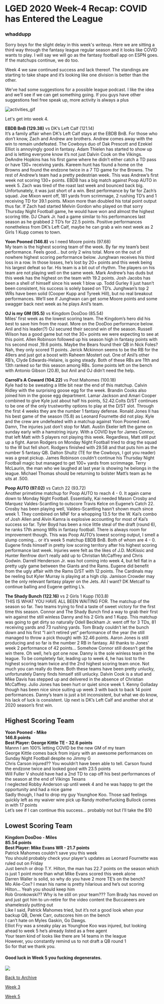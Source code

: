 # LGED 2020 Week-4 Recap: COVID has Entered the League

### whaddupp

Sorry boys for the slight delay in this week's writeup. Here we are sitting a third way through the fantasy league regular season and it looks like COVID wants to play. I will say we will go as the fantasy football app on ESPN goes. If the matchups continue, we do too.

Week 4 we saw continued success and lack thereof. The standings are starting to take shape and it’s looking like one division is better than the other.

We’ve had some suggestions for a possible league podcast. I like the idea and we’ll see if we can get something going. If you guys have other suggestions feel free speak up, more activity is always a plus

![activities_gif](../media/room_activities_step_brothers.gif)

Let's get into week 4.


**EBDB BnB (129.38)** vs DK’s Left Calf (121.14)\
It’s a family affair when DK’s Left Calf stays at the EBDB BnB. For those who don’t know, Zach and Andrew are brothers. Andrew comes away with the win to remain undefeated. The Cowboys duo of Dak Prescott and Ezekiel Elliot is annoyingly good in fantasy. Adam Thielen has started to show up and is letting everyone know it’s not just Dalvin Cook on the Vikings. DeAndre Hopkins has his first game where he didn’t either catch a TD pass or have 130+ receiving yards. Kareem hunt has found a home on the Browns and found the endzone twice in a 7 TD game for the Browns. The rest of Andrew’s team had a pretty pedestrian week. This was Andrew’s first week not scoring 130+ points. EBDB has a big match against Poop AUTO in week 5. Zach was tired of the roast last week and bounced back big. Unfortunately, it was just short of a win. Best performance by far for Zach’s squad. Joe Mixon went off, 181 yards from scrimmage, 2 rushing TD’s and 1 receiving TD for 39.1 points. Mixon more than doubled his total point output thus far. If Zach had started Melvin Gordon who played on that sorry Thursday Night Football game, he would have won and almost the highest scoring title. DJ Chark Jr. had a game similar to his performances last season as he grabbed 2 TD’s for 22.5 points. Positive performances nonetheless from DK’s Left Calf, maybe he can grab a win next week as 2 Girls 1 Kupp comes to town. 


**Yoon Pooned (146.8)** vs I need Moore points (97.68)\
My team is the highest scoring team of the week. By far my team’s best performance. Feels good... but only 2 wins total. More on the out of nowhere highest scoring performance below. Junghwan receives his third loss in a row. In those losses, he’s lost by 20+ points and this week being his largest defeat so far. His team is a bit out of rhythm. The players on his team are not playing well on the same week. Mark Andrew’s has duds but this week has the highest on the team with 19.2 points. Josh Jacobs has been a shell of himself since his week 1 blow up. Todd Gurley II just hasn’t been consistent, his success is solely based on TD’s. Junghwan’s top 2 WRs have been solid (Cooper Kupp and Tyreek Hill), but no real breakout performances. We’ll see if Junghwan can get some Moore points and some swagger back next week as he plays Anil’s team.


**OJ is my GM (95.5)** vs Kingdom DooDoo (85.54)\
Miles’ first week as the lowest scoring team. The Kingdom’s hero did his best to save him from the roast. More on the DooDoo performance below. Anil and his leader(?) OJ secured their second win of the season. Russell Wilson has a good game but not the 30+ points we were expecting to see at this point. Allen Robinson followed up his season high in fantasy points with his second most ,19.6 points. Maybe the Bears found their QB in Nick Foles? Nah, they only scored 11 points. Jerick Mckinnon seems to be the RB for the 49ers and just got a boost with Raheem Mostert out. One of Anil’s other RB’s, Clyde Edwards-Helaire, is going steady. Both of these RBs are 11th and 13th ranked so far this season among RBs. Some points left on the bench with Antonio Gibson (20.8), but Anil and OJ didn’t need the help.


**Carroll’s A Coward (104.22)** vs Post Mahomes (100.18)\
Kyle had to be sweating a little bit near the end of this matchup. Calvin Ridley with the surprising goose egg for the week. Brandin Cooks also joined him in the goose egg department. Lamar Jackson and Amari Cooper combined to give Kyle just about half his points, 52.42.Colts D/ST continues to be one of the only trustworthy options to play at the D/ST slot. Through the first 4 weeks they are the number 1 fantasy defense. Ronald Jones II has his best game of the season (15.8) as Leonard Fournette did not play. Kyle and the crew are undefeated with a matchup against Yoon Pooned next. Damn, The injuries just don’t stop for Matt. Austin Ekeler left the game on sunday early with a hamstring injury. With a COVID bye for James Connor, that left Matt with 5 players not playing this week. Regardless, Matt still put up a fight. Aaron Rodgers on Monday Night Football tried to drag the squad to the W but fell short. Rodgers finished with 29.58 and that puts him as the number 5 fantasy QB. Dalton Shultz (TE for the Cowboys, I got you reader) was a great pickup. James Robinson couldn’t continue his Thursday Night Football magic but managed to get 100+ yards from scrimmage. Terry McLaurin, the man who we laughed at last year is showing he belongs in the league. Michael Thomas should be returning to bolster Matt’s team as he sits at .500.


**Poop AUTO (97.02)** vs Catch 22 (93.72)\
Another primetime matchup for Poop AUTO to reach 4 - 0. It again came down to Monday Night Football. Essentially, Kai needed Mason Crosby and Marquez Valdes-Scantling to outscore Travis Kelce on Eugene’s Catch 22. Crosby has been playing well, Valdes-Scantling hasn’t shown much since week 1. They combined on MNF for a whopping 13.5 for the W. Kai’s combo of Josh Allen and Alvin Kamra is explosive accounting for most of Kai’s success so far. Tyler Boyd has been a nice little steal of the draft (round 6), he ranks 17th among WRs in fantasy football. There is always room for improvement though. This was Poop AUTO’s lowest scoring output, I smell a slump coming… or it’s week 5 matchup EBDB BnB. Both of whom are 4 - 0. Eugene finds himself in pretty low scoring territory after his highest scoring performance last week. Injuries were felt as the likes of J.D. McKissic and Hunter Renfrow don’t really add up to Christian McCaffrey and Chris Godwin. Darrell Henderson Jr. was hot coming into week 4, but fell flat in a pretty ugly game between the Giants and the Rams. Eugene did benefit from the ugly affair with the Rams D/ST with 12 points. The Cardinals may be reeling but Kyler Murray is playing at a high clip. Jamison Crowder may be the only relevant fantasy player on the Jets. All I want? DK Metcalf to continue balling and Eugene getting L’s.


**The Shady Bunch (122.16)** vs 2 Girls 1 Kupp (103.8)\
THIS IS WHAT YOU HAVE ALL BEEN WAITING FOR. The matchup of the season so far. Two teams trying to find a taste of sweet victory for the first time this season. Connor and The Shady Bunch find a way to grab their first win against the still winless Danny and his 2 Girls and 1 Kupp. This matchup was going to get dirty so naturally Odell Beckham Jr. went off for 3 TDs, 81 receiving yards and 73 rushing yards. Tom Brady couldn’t let the bunch down and his first “I ain’t retired yet” performance of the year (he still managed to throw a pick though) with 32.46 points. Aaron Jones is still producing and so far is the number 2 RB in fantasy. All thanks to Jones’ week 2 performance of 42 points... Somehow Connor still doesn’t get the win there. Oh well, he’s got one now. Danny is the sole winless team in the league. To be completely fair, leading up to week 4, he has lost to the highest scoring team twice and the 2nd highest scoring team once. Not much you can really do there. Both these teams have been pretty unlucky, unfortunately Danny finds himself still unlucky. Dalvin Cook is a stud and Mike Davis has stepped up and delivered in the absence of Christian McCaffrey. Julio Jones has been hurt or quiet since week 1. Kenny Golladay though has been nice since suiting up week 3 with back to back 14 point performances. Danny’s team is just a bit inconsistent, but what we do know, his lack of luck is consistent. Up next is DK’s Left Calf and another shot at 2020 season’s first win.


## Highest Scoring Team
**Yoon Pooned - Mike**\
**146.8 points**\
**Best Player: George Kittle TE - 32.6 points**\
Mannn I am 100% letting COVID be the new GM of my team\
George Kittle comes back from injury with an awesome performances on Sunday Night Football despite no Jimmy G\
Chris Carson injured?? You wouldn’t have been able to tell. Carson found the endzone twice and looked good with 23.5 points\
Will Fuller V should have had a 2nd TD to cap off his best performances of the season at the end of Vikings Texans\
I neglected Robby Anderson up until week 4 and he was happy to get the opportunity and had a nice game\
Sadly though, I had to drop my guy Younghoe Koo. Those sad feelings quickly left as my waiver wire pick up Randy motherfucking Bullock comes in with 17 points\
Let’s see if I can continue this success… probably not but I’ll take the $10

## Lowest Scoring Team
**Kingdom DooDoo - Miles**\
**85.54 points**\
**Best Player: Mike Evans WR - 21.7 points**\
Patrick Mahomes couldn’t save you this week\
You should probably check your player’s updates as Leonard Fournette was ruled out on Friday\
Just bench or drop T.Y. Hilton, the man has 22.7 points on the season which is just 1 point more than what Mike Evans scored this week alone\
Darren Waller is solid, so why do you have 2 more TE’s on the bench?\
Mo Alie-Cox? I mean his name is pretty hilarious and he’s out scoring Hilton… Yeah you should keep him\
Rob Gronkowski?? Why is he still on your team??? Tom Brady has moved on and just got him to un-retire for the video content the Buccaneers are shamelessly putting out\
Like I said, Patrick Mahomes tried, but it’s not a good look when your backup QB, Derek Carr, outscores him on the bench\
I can’t hate on Myles Gaskin, Go Dawgs.\
Elliot Fry was a sneaky play as Younghoe Koo was injured, but looking ahead to week 5 he’s already listed as a free agent\
Your team kind of looks like there are 14 teams in the league\
However, you constantly remind us to not draft a QB round 1\
So for that we thank you.


#### Good luck in Week 5 you fucking degenerates.


![](../media/Earl_IMG_3905.jpg)


[Back to Archive](../2020_archive_page.md)


[Week 3](./2020_week3_writeup.md)


[Week 5](./2020_week5_writeup.md)
